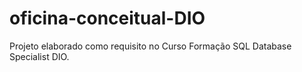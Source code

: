 # oficina-conceitual-DIO
Projeto elaborado como requisito no Curso Formação SQL Database Specialist DIO. 
